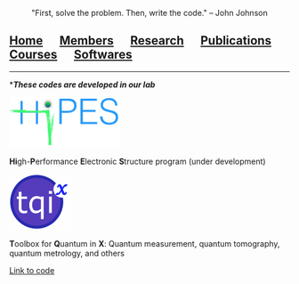 <p align="center">
"First, solve the problem. Then, write the code." – John Johnson
</p>

## [Home](index.md)<img src="test_space.png" width="30" height="1">[Members](members.md)<img src="test_space.png" width="30" height="1">[Research](research.md)<img src="test_space.png" width="30" height="1">[Publications](publications.md)<img src="test_space.png" width="30" height="1">[Courses](courses.md)<img src="test_space.png" width="30" height="1">[<ins>Softwares</ins>](softwares.md)

<hr style="solid blue">

*_**These codes are developed in our lab**_

<p align="left">
<img src="hipes.png" width="200" height="90">
</p>

**Hi**gh-**P**erformance **E**lectronic **S**tructure program (under development)



<p align="left">
<img src="tqix-logo.png" width="110" height="100">
</p>

**T**oolbox for **Q**uantum in **X**: Quantum measurement, quantum tomography, quantum metrology, and others

[Link to code](https://vqisinfo.wixsite.com/tqix)


